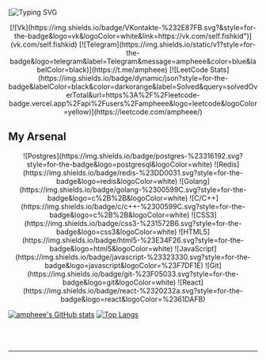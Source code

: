 [![Typing SVG](https://readme-typing-svg.demolab.com/?font=Fira+Code&weight=400&size=20&pause=10000&color=FFBF40&background=FFFFFF00&width=435&lines=Hey!+%E2%9C%A8+I+am+Rustam%20+%20%E2%9C%A8)

<p align="center">
[![Vk](https://img.shields.io/badge/VKontakte-%232E87FB.svg?&style=for-the-badge&logo=vk&logoColor=white&link=https://vk.com/self.fishkid")](vk.com/self.fishkid)
[![Telegram](https://img.shields.io/static/v1?style=for-the-badge&logo=telegram&label=Telegram&message=ampheee&color=blue&labelColor=black)](https://t.me/ampheee)
[![LeetCode Stats](https://img.shields.io/badge/dynamic/json?style=for-the-    badge&labelColor=black&color=darkorange&label=Solved&query=solvedOverTotal&url=https%3A%2F%2Fleetcode-badge.vercel.app%2Fapi%2Fusers%2Fampheee&logo=leetcode&logoColor=yellow)](https://leetcode.com/ampheee/)<br>
</a>

<h2>My Arsenal</h2>

<p align="center"> 
  ![Postgres](https://img.shields.io/badge/postgres-%23316192.svg?style=for-the-badge&logo=postgresql&logoColor=white)
  ![Redis](https://img.shields.io/badge/redis-%23DD0031.svg?style=for-the-badge&logo=redis&logoColor=white)
  ![Golang](https://img.shields.io/badge/golang-%2300599C.svg?style=for-the-badge&logo=c%2B%2B&logoColor=white)
  ![C/C++](https://img.shields.io/badge/c/c++-%2300599C.svg?style=for-the-badge&logo=c%2B%2B&logoColor=white)
  ![CSS3](https://img.shields.io/badge/css3-%231572B6.svg?style=for-the-badge&logo=css3&logoColor=white)
  ![HTML5](https://img.shields.io/badge/html5-%23E34F26.svg?style=for-the-badge&logo=html5&logoColor=white)
  ![JavaScript](https://img.shields.io/badge/javascript-%23323330.svg?style=for-the-badge&logo=javascript&logoColor=%23F7DF1E)
  ![Git](https://img.shields.io/badge/git-%23F05033.svg?style=for-the-badge&logo=git&logoColor=white)
  ![React](https://img.shields.io/badge/react-%2320232a.svg?style=for-the-badge&logo=react&logoColor=%2361DAFB)
</p>

[![ampheee's GitHub stats](https://github-readme-stats.vercel.app/api?username=ampheee&count_private=true&show_icons=true&theme=merko)](https://github.com/ampheee/github-readme-stats)
[![Top Langs](https://github-readme-stats.vercel.app/api/top-langs/?username=ampheee&layout=compact&theme=merko)](https://github.com/ampheee/github-readme-stats)<br><br><br><br><hr>
